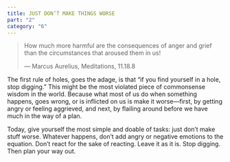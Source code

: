 ```yaml
---
title: JUST DON’T MAKE THINGS WORSE
part: "2"
category: "6"
---
```


> How much more harmful are the consequences of anger and grief than the circumstances that aroused them in us!
>
> — Marcus Aurelius, Meditations, 11.18.8

The first rule of holes, goes the adage, is that “if you find yourself in a hole, stop digging.” This might be the most violated piece of commonsense wisdom in the world. Because what most of us do when something happens, goes wrong, or is inflicted on us is make it worse—first, by getting angry or feeling aggrieved, and next, by flailing around before we have much in the way of a plan.

Today, give yourself the most simple and doable of tasks: just don’t make stuff worse. Whatever happens, don’t add angry or negative emotions to the equation. Don’t react for the sake of reacting. Leave it as it is. Stop digging. Then plan your way out.
